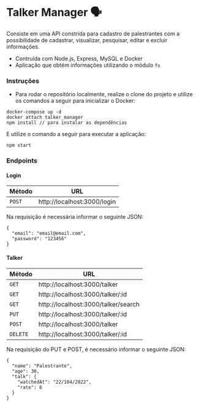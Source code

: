 # Talker Manager 🗣

Consiste em uma API constrída para cadastro de palestrantes com a possibilidade de cadastrar, visualizar, pesquisar, editar e excluir informações. 

* Contruída com Node.js, Express, MySQL e Docker
* Aplicação que obtém informações utilizando o módulo `fs`

### Instruções

- Para rodar o repositório localmente, realize o clone do projeto e utilize os comandos a seguir para inicializar o Docker:

```
docker-compose up -d
docker attach talker_manager
npm install // para instalar as dependências
```

E utilize o comando a seguir para executar a aplicação:

```
npm start
```

### Endpoints

#### Login

| Método | URL |
|---|---|
| `POST` | http://localhost:3000/login |


Na requisição é necessária informar o seguinte JSON:

```
{
  "email": "email@email.com",
  "password": "123456"
}
```

#### Talker

| Método | URL |
|---|---|
| `GET` | http://localhost:3000/talker |
| `GET` | http://localhost:3000/talker/:id |
| `GET` | http://localhost:3000/talker/search |
| `PUT` | http://localhost:3000/talker/:id |
| `POST` | http://localhost:3000/talker |
| `DELETE` | http://localhost:3000/talker/:id |



Na requisição do PUT e POST, é necessário informar o seguinte JSON:

```
{
  "name": "Palestrante",
  "age": 30,
  "talk": {
    "watchedAt": "22/104/2022",
    "rate": 6
  }
}
```
